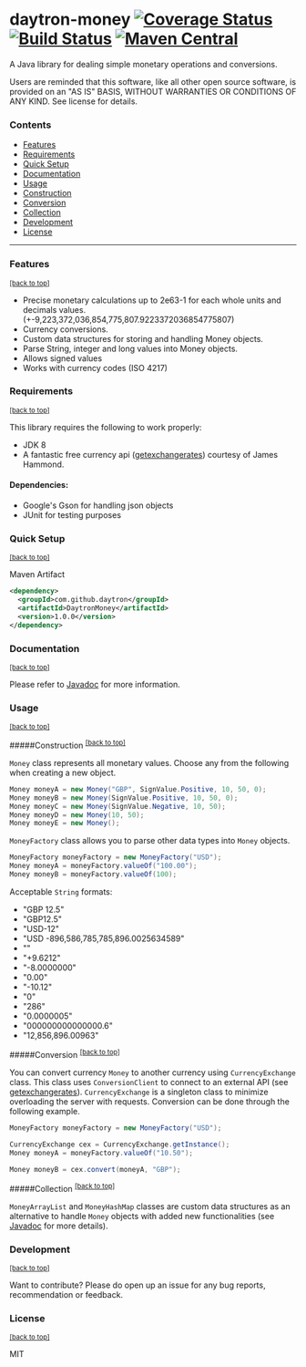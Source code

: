 # <a name='home'></a>daytron-money  [![Coverage Status](https://coveralls.io/repos/Daytron/daytron-money/badge.svg?branch=master)](https://coveralls.io/r/Daytron/daytron-money?branch=master) [![Build Status](https://travis-ci.org/Daytron/daytron-money.svg?branch=master)](https://travis-ci.org/Daytron/daytron-money) [![Maven Central](https://maven-badges.herokuapp.com/maven-central/com.github.daytron/DaytronMoney/badge.svg)](https://maven-badges.herokuapp.com/maven-central/com.github.daytron/DaytronMoney) 

A Java library for dealing simple monetary operations and conversions. 

Users are reminded that this software, like all other open source software, is provided on an "AS IS" BASIS, WITHOUT WARRANTIES OR CONDITIONS OF ANY KIND. See license for details.

### Contents
* <a href='#features'>Features</a>
* <a href='#requirements'>Requirements</a>
* <a href='#quicksetup'>Quick Setup</a>
* <a href='#documentation'>Documentation</a>
* <a href='#usage'>Usage</a>
 * <a href='#construction'>Construction</a>
 * <a href='#conversion'>Conversion</a>
 * <a href='#collection'>Collection</a>
* <a href='#development'>Development</a>
* <a href='#license'>License</a>
 
***

### <a name='features'></a>Features 
<sup><a href='#home'>[back to top]</a></sup>

- Precise monetary calculations up to 2e63-1 for each whole units and decimals values. (+-9,223,372,036,854,775,807.9223372036854775807)
- Currency conversions.
- Custom data structures for storing and handling Money objects.
- Parse String, integer and long values into Money objects.
- Allows signed values
- Works with currency codes (ISO 4217)

### <a name='requirements'></a>Requirements 
<sup><a href='#home'>[back to top]</a></sup> 

This library requires the following to work properly:
- JDK 8
- A fantastic free currency api ([getexchangerates]) courtesy of James Hammond.

#### Dependencies:
- Google's Gson for handling json objects
- JUnit for testing purposes



### <a name='quicksetup'></a>Quick Setup
<sup><a href='#home'>[back to top]</a></sup>  

Maven Artifact 
```xml
<dependency>
  <groupId>com.github.daytron</groupId>
  <artifactId>DaytronMoney</artifactId>
  <version>1.0.0</version>
</dependency>
``` 


### <a name='documentation'></a>Documentation 
<sup><a href='#home'>[back to top]</a></sup> 

Please refer to [Javadoc] for more information.


### <a name='usage'></a>Usage 
<sup><a href='#home'>[back to top]</a></sup> 


#####<a name='construction'></a>Construction
<sup><a href='#home'>[back to top]</a></sup> 

`Money` class represents all monetary values. Choose any from the following when creating a new object. 
```java
Money moneyA = new Money("GBP", SignValue.Positive, 10, 50, 0);
Money moneyB = new Money(SignValue.Positive, 10, 50, 0);
Money moneyC = new Money(SignValue.Negative, 10, 50);
Money moneyD = new Money(10, 50);
Money moneyE = new Money(); 
```

`MoneyFactory` class allows you to parse other data types into `Money` objects.
```java
MoneyFactory moneyFactory = new MoneyFactory("USD");
Money moneyA = moneyFactory.valueOf("100.00");
Money moneyB = moneyFactory.valueOf(100);
```

Acceptable `String` formats:
- "GBP 12.5"
- "GBP12.5"
- "USD-12"
- "USD -896,586,785,785,896.0025634589"
- ""
- "+9.6212"
- "-8.0000000"
- "0.00"
- "-10.12"
- "0"
- "286"
- "0.0000005"
- "000000000000000.6"
- "12,856,896.00963"

#####<a name='conversion'></a>Conversion
<sup><a href='#home'>[back to top]</a></sup> 

You can convert currency `Money` to another currency using `CurrencyExchange` class. This class uses `ConversionClient` to connect to an external API (see [getexchangerates]). `CurrencyExchange` is a singleton class to minimize overloading the server with requests. Conversion can be done through the following example.
```java
MoneyFactory moneyFactory = new MoneyFactory("USD");
         
CurrencyExchange cex = CurrencyExchange.getInstance();
Money moneyA = moneyFactory.valueOf("10.50");

Money moneyB = cex.convert(moneyA, "GBP");
```

#####<a name='collection'></a>Collection
<sup><a href='#home'>[back to top]</a></sup> 

`MoneyArrayList` and `MoneyHashMap` classes are custom data structures as an alternative to handle `Money` objects with added new functionalities (see [Javadoc] for more details).



### <a name='development'></a>Development 
<sup><a href='#home'>[back to top]</a></sup>  

Want to contribute? Please do open up an issue for any bug reports, recommendation or feedback. 



### <a name='license'></a>License 
<sup><a href='#home'>[back to top]</a></sup> 


MIT


[getexchangerates]:http://www.getexchangerates.com
[Javadoc]:https://daytron.github.io/daytron-money/
